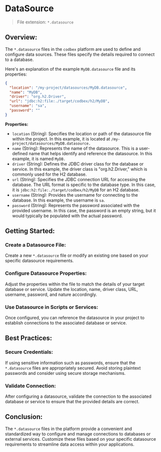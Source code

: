 # DataSource

> File extension: `*.datasource`

## Overview:

The `*.datasource` files in the `codbex` platform are used to define and configure data sources. These files specify the details required to connect to a database.

Here's an explanation of the example `MyDB.datasource` file and its properties:

```json
{
  "location": "/my-project/datasources/MyDB.datasource",
  "name": "MyDB",
  "driver": "org.h2.Driver",
  "url": "jdbc:h2:file:./target/codbex/h2/MyDB",
  "username": "sa",
  "password": ""
}
```

**Properties:**


* `location` (String): Specifies the location or path of the datasource file within the project. In this example, it is located at `/my-project/datasources/MyDB.datasource.`
* `name` (String): Represents the name of the datasource. This is a user-defined name that helps identify and reference the datasource. In this example, it is named `MyDB.`
* `driver` (String): Defines the JDBC driver class for the database or service. In this example, the driver class is "org.h2.Driver," which is commonly used for the H2 database.
* `url` (String): Specifies the JDBC connection URL for accessing the database. The URL format is specific to the database type. In this case, it is `jdbc:h2:file:./target/codbex/h2/MyDB` for an H2 database.
* `username` (String): Provides the username for connecting to the database. In this example, the username is `sa`.
* `password` (String): Represents the password associated with the provided username. In this case, the password is an empty string, but it would typically be populated with the actual password.

## Getting Started:

### Create a Datasource File:

Create a new `*.datasource` file or modify an existing one based on your specific datasource requirements.

### Configure Datasource Properties:

Adjust the properties within the file to match the details of your target database or service. Update the location, name, driver class, URL, username, password, and nature accordingly.

### Use Datasource in Scripts or Services:

Once configured, you can reference the datasource in your project to establish connections to the associated database or service.

## Best Practices:

### Secure Credentials:

If using sensitive information such as passwords, ensure that the `*.datasource` files are appropriately secured. Avoid storing plaintext passwords and consider using secure storage mechanisms.

### Validate Connection:

After configuring a datasource, validate the connection to the associated database or service to ensure that the provided details are correct.

## Conclusion:

The `*.datasource` files in the platform provide a convenient and standardized way to configure and manage connections to databases or external services. Customize these files based on your specific datasource requirements to streamline data access within your applications.